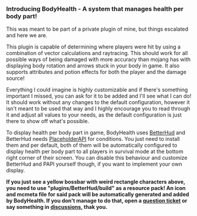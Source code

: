 ### Introducing BodyHealth - A system that manages health per body part!

This was meant to be part of a private plugin of mine, but things escalated and here we are.

This plugin is capable of determining where players were hit by using a combination of vector
calculations and raytracing. This should work for all possible ways of being damaged with more
accuracy than mojang has with displaying body rotation and arrows stuck in your body in game.
It also supports attributes and potion effects for both the player and the damage source!

Everything I could imagine is highly customizable and if there's something important I missed,
you can ask for it to be added and I'll see what I can do! It should work without any changes
to the default configuration, however it isn't meant to be used that way and I highly encourage
you to read through it and adjust all values to your needs, as the default configuration is just
there to show off what's possible.

To display health per body part in game, BodyHealth uses [BetterHud](https://www.spigotmc.org/resources/%E2%AD%90betterhud%E2%AD%90a-beautiful-hud-plugin-you-havent-seen-before%E2%9C%85auto-resource-pack-build%E2%9C%85.115559/) and BetterHud needs
[PlaceholderAPI](https://www.spigotmc.org/resources/placeholderapi.6245/) for conditions. You just need to install them and per default, both of them will be automatically configured to display health per body part to all players
in survival mode at the bottom right corner of their screen. You can disable this behaviour and customize BetterHud and PAPI
 yourself though, if you want to implement your own display.

**If you just see a yellow bossbar with weird rectangle characters above, you need to use "plugins/BetterHud/build" as a resource pack! An icon and mcmeta file for said pack will be automatically generated and added by BodyHealth. If you don't manage to do that, open a [question ticket](https://github.com/Mitality/BodyHealth/issues/new?assignees=&labels=question&projects=&template=question.yml) or say something in [discussions](https://github.com/Mitality/BodyHealth/discussions/categories/general), thak you.**
